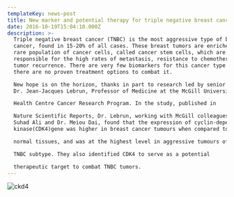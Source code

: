```yaml
---
templateKey: news-post
title: New marker and potential therapy for triple negative breast cancer
date: 2016-10-19T15:04:10.000Z
description: >-
  Triple negative breast cancer (TNBC) is the most aggressive type of breast
  cancer, found in 15-20% of all cases. These breast tumors are enriched in a
  rare population of cancer cells, called cancer stem cells, which are
  responsible for the high rates of metastasis, resistance to chemotherapy and
  tumor recurrence. There are very few biomarkers for this cancer type and,
  there are no proven treatment options to combat it.

  New hope is on the horizon, thanks in part to research led by senior author
  Dr. Jean-Jacques Lebrun, Professor of Medicine at the McGill University

  Health Centre Cancer Research Program. In the study, published in 

  Nature Scientific Reports, Dr. Lebrun, working with McGill colleagues Dr.
  Suhad Ali and Dr. Meiou Dai, found that the expression of cyclin-dependent
  kinase(CDK4)gene was higher in breast cancer tumours when compared to

  normal tissues, and was at the highest level in aggressive tumours of the

  TNBC subtype. They also identified CDK4 to serve as a potential

  therapeutic target to combat TNBC tumors.
---
```

![ckd4](/img/cdk4.png)
